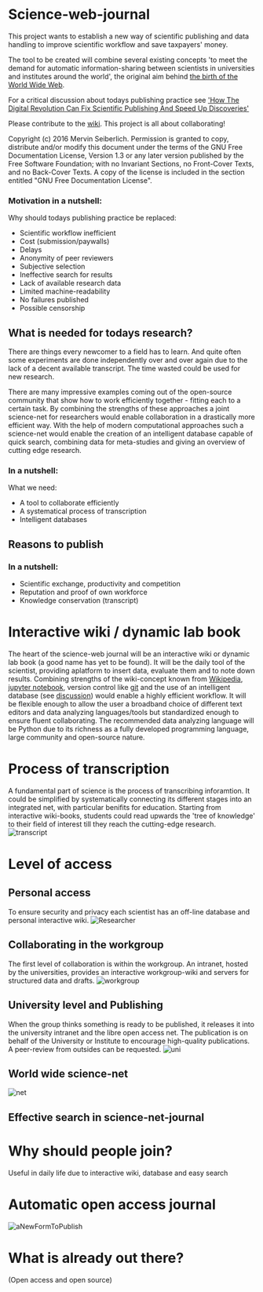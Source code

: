 ﻿# Science-web-journal
This project wants to establish a new way of scientific publishing and data handling to improve scientific workflow and save taxpayers' money.

The tool to be created will combine several existing concepts 'to meet the demand for automatic information-sharing between scientists in universities and institutes around the world', the original aim behind [the birth of the World Wide Web](http://home.cern/topics/birth-web).

For a critical discussion about todays publishing practice see ['How The Digital Revolution Can Fix Scientific Publishing And Speed Up Discoveries'](https://techcrunch.com/2014/08/30/can-the-digital-revolution-fix-scientific-publishing-and-speed-up-discoveries/?ncid=rss)

Please contribute to the [wiki](https://github.com/LibrEars/Science-web-journal/wiki). This project is all about collaborating! 

Copyright (c)  2016  Mervin Seiberlich.
Permission is granted to copy, distribute and/or modify this document under the terms of the GNU Free Documentation License, Version 1.3 or any later version published by the Free Software Foundation; with no Invariant Sections, no Front-Cover Texts, and no Back-Cover Texts. A copy of the license is included in the section entitled "GNU Free Documentation License".

### Motivation in a nutshell:
Why should todays publishing practice be replaced:
 * Scientific workflow inefficient
 * Cost (submission/paywalls)
 * Delays
 * Anonymity of peer reviewers
 * Subjective selection
 * Ineffective search for results
 * Lack of available research data
 * Limited machine-readability
 * No failures published
 * Possible censorship

## What is needed for todays research?
There are things every newcomer to a field has to learn.  And quite often some experiments are done independently over and over again due to the lack of a decent available transcript. The time wasted could be used for new research.

There are many impressive examples coming out of the open-source community that show how to work efficiently together - fitting each to a certain task. By combining the strengths of these approaches a joint science-net for researchers would enable collaboration in a drastically more efficient way. With the help of modern computational approaches such a science-net would enable the creation of an intelligent database capable of quick search, combining data for meta-studies and giving an overview of cutting edge research.

### In a nutshell:
What we need:
 * A tool to collaborate efficiently
 * A systematical process of transcription
 * Intelligent databases

## Reasons to publish
### In a nutshell:
 * Scientific exchange, productivity and competition
 * Reputation and proof of own workforce
 * Knowledge conservation (transcript)

# Interactive wiki / dynamic lab book
The heart of the science-web journal will be an interactive wiki or dynamic lab book (a good name has yet to be found). It will be the daily tool of the scientist, providing aplatform to insert data, evaluate them and to note down results. Combining strengths of the wiki-concept known from [Wikipedia](https://www.wikipedia.org/), [jupyter notebook](https://jupyter.org/), version control like [git](https://git-scm.com/) and the use of an intelligent database (see [discussion](https://github.com/LibrEars/Science-web-journal/wiki#automatic-information-sharing-dataset-and-machine-readability)) would enable a highly efficient workflow. It will be flexible enough to allow the user a broadband choice of different text editors and data analyzing languages/tools but standardized enough to ensure fluent collaborating. The recommended data analyzing language will be Python due to its richness as a fully developed programming language, large community and open-source nature.

# Process of transcription
A fundamental part of science is the process of transcribing inforamtion. It could be simplified by systematically connecting its different stages into an integrated net, with particular benifits for education. Starting from interactive wiki-books, students could read upwards the 'tree of knowledge' to their field of interest till they reach the cutting-edge research.
![transcript](/Artwork/transcript.png)

# Level of access
## Personal access
To ensure security and privacy each scientist has an off-line database and personal interactive wiki.
![Researcher](/Artwork/researcher.png)

## Collaborating in the workgroup
The first level of collaboration is within the workgroup. An intranet, hosted by the universities, provides an interactive workgroup-wiki and servers for structured data and drafts.
![workgroup](/Artwork/workgroup.png)

## University level and Publishing
When the group thinks something is ready to be published, it releases it into the university intranet and the libre open access net. The publication is on behalf of the University or Institute to encourage high-quality publications. A peer-review from outsides can be requested.
![uni](/Artwork/uni.png)

## World wide science-net
![net](/Artwork/net.png)

## Effective search in science-net-journal

# Why should people join?
Useful in daily life due to interactive wiki, database and easy search

# Automatic open access journal
![aNewFormToPublish](/Artwork/aNewFormToPublish.png)

# What is already out there?
(Open access and open source)
